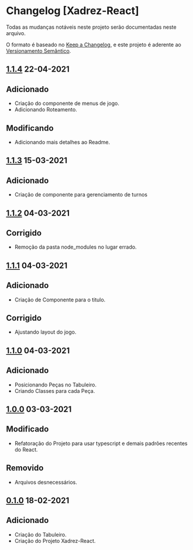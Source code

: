 # Changelog [Xadrez-React]

Todas as mudanças notáveis neste projeto serão documentadas neste arquivo.

O formato é baseado no [Keep a Changelog](https://keepachangelog.com/en/1.0.0/), e este projeto é aderente ao [Versionamento Semântico](https://semver.org/spec/v2.0.0.html).

## [1.1.4] 22-04-2021

## Adicionado

- Criação do componente de menus de jogo.
- Adicionando Roteamento.

## Modificando

- Adicionando mais detalhes ao Readme.

## [1.1.3] 15-03-2021

## Adicionado

- Criação de componente para gerenciamento de turnos

## [1.1.2] 04-03-2021

## Corrigido

- Remoção da pasta node_modules no lugar errado.

## [1.1.1] 04-03-2021

## Adicionado

- Criação de Componente para o titulo.

## Corrigido 

- Ajustando layout do jogo.

## [1.1.0] 04-03-2021

## Adicionado 

- Posicionando Peças no Tabuleiro.
- Criando Classes para cada Peça.

## [1.0.0] 03-03-2021

## Modificado 

- Refatoração do Projeto para usar typescript e demais padrões recentes do React.

## Removido

- Arquivos desnecessários.

## [0.1.0] 18-02-2021

## Adicionado 

- Criação do Tabuleiro.
- Criação do Projeto Xadrez-React.

[1.1.4]: https://github.com/pratamaycon/xadrez-ia/pull/11/files
[1.1.3]: https://github.com/pratamaycon/xadrez-ia/pull/9/files
[1.1.2]: https://github.com/pratamaycon/xadrez-ia/pull/6/files
[1.1.1]: https://github.com/pratamaycon/xadrez-ia/pull/5/files
[1.1.0]: https://github.com/pratamaycon/xadrez-ia/pull/4/files
[1.0.0]: https://github.com/pratamaycon/xadrez-ia/pull/3/files
[0.1.0]: https://github.com/pratamaycon/xadrez-ia/pull/1/files